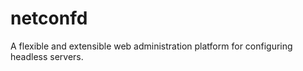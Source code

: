 netconfd
========

A flexible and extensible web administration platform for configuring headless servers.